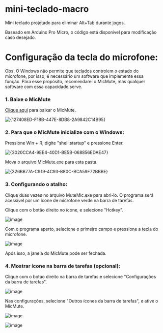 # mini-teclado-macro
Mini teclado projetado para eliminar Alt+Tab durante jogos.

Baseado em Arduino Pro Micro, o código está disponivel para modificação caso desejado.

# Configuração da tecla do microfone:

Obs: O Windows não permite que teclados controlem o estado do microfone, por isso, é necessário um software que implemente essa função. Para esse propósito, recomendarei o MicMute, mas qualquer software com essa capacidade serve.

### 1. Baixe o MicMute

   [Clique aqui](https://github.com/Anc813/MicMute/releases/latest/download/MicMute.exe) para baixar o MicMute.

   ![{127408ED-F18B-447E-8DB8-2A9842C14B95}](https://github.com/user-attachments/assets/d8d853eb-4fc2-4b00-8067-56fd56df39f9)


### 2. Para que o MicMute inicialize com o Windows:

   Pressione Win + R, digite "shell:startup" e pressione Enter.

   ![{3020CCA4-9EE4-40D1-BE5B-068856EDAE47}](https://github.com/user-attachments/assets/39e6723f-e983-4976-b272-72e4c4944b25)

   Mova o arquivo MicMute.exe para esta pasta.

   ![{326BB77A-C919-4C93-B80C-BCA59F72BBBE}](https://github.com/user-attachments/assets/f74660d0-ec29-4443-8123-2404431081b0)
   
### 3. Configurando o atalho:

   Clique duas vezes no arquivo MuteMic.exe para abri-lo. O programa será acessivel por um ícone de microfone verde na barra de tarefas.

   Clique com o botão direito no ícone, e selecione "Hotkey".

   ![image](https://github.com/user-attachments/assets/759ebf33-fce8-4d97-a3c2-0d3ef5cf44c3)

   Com o programa aperto, selecione o primeiro campo e pressione a tecla do microfone.

   ![image](https://github.com/user-attachments/assets/c7bd97c7-e696-4802-82be-8ebe3c0ec58e)

   Após isso, a janela do MicMute pode ser fechada.

### 4. Mostrar ícone na barra de tarefas (opcional):

   Clique com o botao direito na barra de tarefas e selecione "Configurações da barra de tarefas".

   ![image](https://github.com/user-attachments/assets/756f3907-88e3-41c7-9b32-d22abcedb50b)

   Nas configurações, selecione "Outros ícones da barra de tarefas", e ative o MicMute.

   ![image](https://github.com/user-attachments/assets/c25ca78a-b073-48ba-8274-15a76016ee00)

   ![image](https://github.com/user-attachments/assets/af2463da-ef9d-4193-982a-b691a02d8760)
